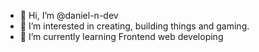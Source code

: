 - 👋 Hi, I’m @daniel-n-dev
- 👀 I’m interested in creating, building things and gaming.
- 🌱 I’m currently learning Frontend web developing

<!---
daniel-n-dev/daniel-n-dev is a ✨ special ✨ repository because its `README.md` (this file) appears on your GitHub profile.
You can click the Preview link to take a look at your changes.
--->
